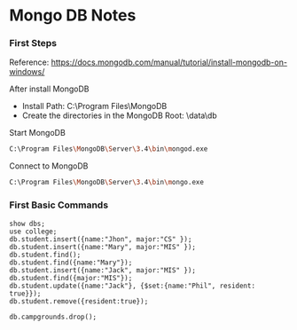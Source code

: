 # Mongo DB Notes

### First Steps

Reference:
https://docs.mongodb.com/manual/tutorial/install-mongodb-on-windows/

After install MongoDB
* Install Path: C:\Program Files\MongoDB
* Create the directories in the MongoDB Root: \data\db


Start MongoDB
```bash
C:\Program Files\MongoDB\Server\3.4\bin\mongod.exe
```
Connect to MongoDB
```bash
C:\Program Files\MongoDB\Server\3.4\bin\mongo.exe
```

### First Basic Commands

```
show dbs;
use college;
db.student.insert({name:"Jhon", major:"CS" });
db.student.insert({name:"Mary", major:"MIS" });
db.student.find();
db.student.find({name:"Mary"});
db.student.insert({name:"Jack", major:"MIS" });
db.student.find({major:"MIS"});
db.student.update({name:"Jack"}, {$set:{name:"Phil", resident: true}});
db.student.remove({resident:true});

db.campgrounds.drop();
```

